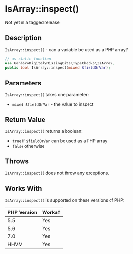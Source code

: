 # IsArray::inspect()

<div class="callout warning" markdown="1">
Not yet in a tagged release
</div>

## Description

`IsArray::inspect()` - can a variable be used as a PHP array?

```php
// as static function
use GanbaroDigital\MissingBits\TypeChecks\IsArray;
public bool IsArray::inspect(mixed $fieldOrVar);
```

## Parameters

`IsArray::inspect()` takes one parameter:

* `mixed $fieldOrVar` - the value to inspect

## Return Value

`IsArray::inspect()` returns a boolean:

* `true` if `$fieldOrVar` can be used as a PHP array
* `false` otherwise

## Throws

`IsArray::inspect()` does not throw any exceptions.

## Works With

`IsArray::inspect()` is supported on these versions of PHP:

PHP Version | Works?
------------|-------
5.5 | Yes
5.6 | Yes
7.0 | Yes
HHVM | Yes
